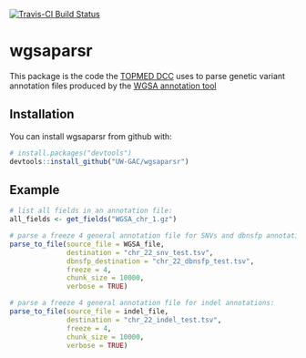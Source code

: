 [![Travis-CI Build Status](https://travis-ci.org/UW-GAC/wgsaparsr.svg?branch=master)](https://travis-ci.org/UW-GAC/wgsaparsr)

# wgsaparsr

This package is the code the [TOPMED DCC](https://www.nhlbiwgs.org/group/dcc)
uses to parse genetic variant annotation files produced by
the [WGSA annotation tool](https://sites.google.com/site/jpopgen/wgsa)

## Installation

You can install wgsaparsr from github with:

```R
# install.packages("devtools") 
devtools::install_github("UW-GAC/wgsaparsr")
```

## Example

```R 
# list all fields in an annotation file: 
all_fields <- get_fields("WGSA_chr_1.gz")

# parse a freeze 4 general annotation file for SNVs and dbnsfp annotations:
parse_to_file(source_file = WGSA_file,
              destination = "chr_22_snv_test.tsv",
              dbnsfp_destination = "chr_22_dbnsfp_test.tsv",
              freeze = 4,
              chunk_size = 10000,
              verbose = TRUE)

# parse a freeze 4 general annotation file for indel annotations:
parse_to_file(source_file = indel_file,
              destination = "chr_22_indel_test.tsv",
              freeze = 4,
              chunk_size = 10000,
              verbose = TRUE)
```

